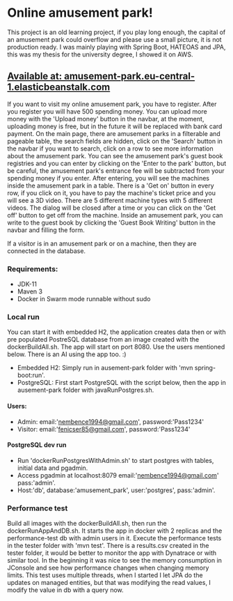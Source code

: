 # Online amusement park!

This project is an old learning project, if you play long enough, the capital of an amusement park could overflow and
please use a small picture, it is not production ready.
I was mainly playing with Spring Boot, HATEOAS and JPA, this was my thesis for the university degree, I showed it on
AWS.

## [Available at: amusement-park.eu-central-1.elasticbeanstalk.com](http://amusement-park.eu-central-1.elasticbeanstalk.com)

If you want to visit my online amusement park, you have to register. After you register you will have 500 spending
money. You can upload more money with the 'Upload money' button in the navbar, at the moment, uploading money is free,
but in the future it will be replaced with bank card payment.
On the main page, there are amusement parks in a filterable and pageable table, the search fields are hidden, click on
the 'Search' button in the navbar if you want to search, click on a row to see more information about the amusement
park. You can see the amusement park's guest book registries and you can enter by clicking on the 'Enter to the park'
button, but be careful, the amusement park's entrance fee will be subtracted from your spending money if you enter.
After entering, you will see the machines inside the amusement park in a table. There is a 'Get on' button in every row,
if you click on it, you have to pay the machine's ticket price and you will see a 3D video. There are 5 different
machine types with 5 different videos. The dialog will be closed after a time or you can click on the 'Get off' button
to get off from the machine. Inside an amusement park, you can write to the guest book by clicking the 'Guest Book
Writing' button in the navbar and filling the form.

If a visitor is in an amusement park or on a machine, then they are connected in the database.

### Requirements:

- JDK-11
- Maven 3
- Docker in Swarm mode runnable without sudo

### Local run

You can start it with embedded H2, the application creates data then or with pre populated PostreSQL database from an
image created with the dockerBuildAll.sh.
The app will start on port 8080. Use the users mentioned below. There is an AI using the app too. :)

- Embedded H2: Simply run in ausement-park folder with 'mvn spring-boot:run'.
- PostgreSQL: First start PostgreSQL with the script below, then the app in ausement-park folder with
  javaRunPostgres.sh.

#### Users:

- Admin: email:'nembence1994@gmail.com', password:'Pass1234'
- Visitor: email:'fenicser85@gmail.com', password:'Pass1234'

#### PostgreSQL dev run

- Run 'dockerRunPostgresWithAdmin.sh' to start postgres with tables, initial data and pgadmin.
- Access pgadmin at localhost:8079 email:'nembence1994@gmail.com' pass:'admin'.
- Host:'db', database:'amusement_park', user:'postgres', pass:'admin'.

### Performance test

Build all images with the dockerBuildAll.sh, then run the dockerRunAppAndDB.sh.
It starts the app in docker with 2 replicas and the performance-test db with admin users in it.
Execute the performance tests in the tester folder with 'mvn test'.
There is a results.csv created in the tester folder, it would be better to monitor the app with Dynatrace or with
similar tool.
In the beginning it was nice to see the memory consumption in JConsole and see how performance changes when changing
memory limits.
This test uses multiple threads, when I started I let JPA do the updates on managed entities, but that was modifying the
read values, I modify the value in db with a query now. 

